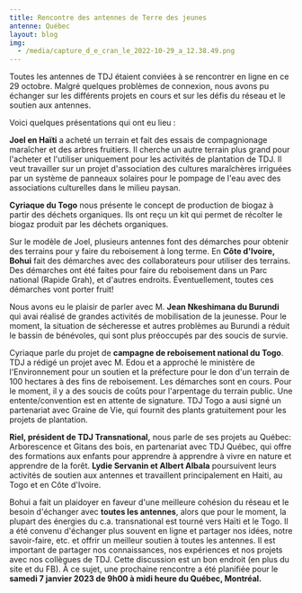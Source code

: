 ```yaml
---
title: Rencontre des antennes de Terre des jeunes
antenne: Québec
layout: blog
img:
  - /media/capture_d_e_cran_le_2022-10-29_a_12.38.49.png
---
```

Toutes les antennes de TDJ étaient conviées à se rencontrer en ligne en ce 29 octobre. Malgré quelques problèmes de connexion, nous avons pu échanger sur les différents projets en cours et sur les défis du réseau et le soutien aux antennes.

Voici quelques présentations qui ont eu lieu : 

**Joel en Haïti** a acheté un terrain et fait des essais de compagnionage maraîcher et des arbres fruitiers. Il cherche un autre terrain plus grand pour l'acheter et l'utiliser uniquement pour les activités de plantation de TDJ. Il veut travailler sur un projet d'association des cultures maraîchères irriguées par un système de panneaux solaires pour le pompage de l'eau avec des associations culturelles dans le milieu paysan.


**Cyriaque du Togo** nous présente le concept de production de biogaz à partir des déchets organiques. Ils ont reçu un kit qui permet de récolter le biogaz produit par les déchets organiques.


Sur le modèle de Joel, plusieurs antennes font des démarches pour obtenir des terrains pour y faire du reboisement à long terme. En **Côte d'Ivoire, Bohui** fait des démarches avec des collaborateurs pour utiliser des terrains. Des démarches ont été faites pour faire du reboisement dans un Parc national (Rapide Grah), et d'autres endroits. Éventuellement, toutes ces démarches vont porter fruit!


Nous avons eu le plaisir de parler avec M. **Jean Nkeshimana du Burundi** qui avai réalisé de grandes activités de mobilisation de la jeunesse. Pour le moment, la situation de sécheresse et autres problèmes au Burundi a réduit le bassin de bénévoles, qui sont plus préoccupés par des soucis de survie.


Cyriaque parle du projet de **campagne de reboisement national du Togo**. TDJ a rédigé un projet avec M. Edou et a approché le ministère de l'Environnement pour un soutien et la préfecture pour le don d'un terrain de 100 hectares à des fins de reboisement. Les démarches sont en cours. Pour le moment, il y a des soucis de coûts pour l'arpentage du terrain public. Une entente/convention est en attente de signature. TDJ Togo a ausi signé un partenariat avec Graine de Vie, qui fournit des plants gratuitement pour les projets de plantation.


**Riel, président de TDJ Transnational,** nous parle de ses projets au Québec: Arborescence et Gitans des bois, en partenariat avec TDJ Québec, qui offre des formations aux enfants pour apprendre à apprendre à vivre en nature et apprendre de la forêt. **Lydie Servanin et Albert Albala** poursuivent leurs activités de soutien aux antennes et travaillent principalement en Haiti, au Togo et en Côte d'Ivoire.


Bohui a fait un plaidoyer en faveur d'une meilleure cohésion du réseau et le besoin d'échanger avec **toutes les antennes**, alors que pour le moment, la plupart des énergies du c.a. transnational est tourné vers Haïti et le Togo. Il a été convenu d'échanger plus souvent en ligne et partager nos idées, notre savoir-faire, etc. et offrir un meilleur soutien à toutes les antennes. Il est important de partager nos connaissances, nos expériences et nos projets avec nos collègues de TDJ. Cette discussion est un bon endroit (en plus du site et du FB). À ce sujet, une prochaine rencontre a été planifiée pour le **samedi 7 janvier 2023 de 9h00 à midi heure du Québec, Montréal.**